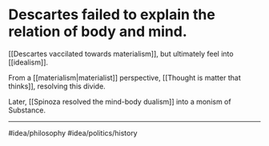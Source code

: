 # Descartes failed to explain the relation of body and mind.
[[Descartes vaccilated towards materialism]], but ultimately feel into [[idealism]].

From a [[materialism|materialist]] perspective, [[Thought is matter that thinks]], resolving this divide. 

Later, [[Spinoza resolved the mind-body dualism]] into a monism of Substance.

---
#idea/philosophy 
#idea/politics/history 